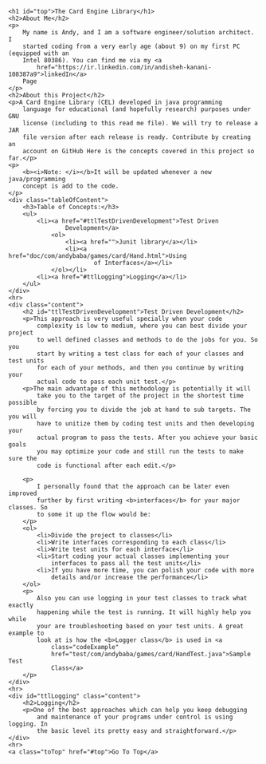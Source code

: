 <!DOCTYPE html>
<html lang="en">
<head>
<meta charset="utf-8">
<meta name="viewport" content="width=device-width">
<title>cardEngine/README.md at develop Andy-Baba/cardEngine
	GitHub</title>
<meta name="description"
	content="A card engine developed in java for educational (and hopefully research) purposes under GNU license. Contribute by creating an account on GitHub">
<link rel="search" type="application/opensearchdescription+xml"
	href="/opensearch.xml" title="GitHub">
<link rel="fluid-icon" href="https://github.com/fluidicon.png"
	title="GitHub">

<meta property="og:image"
	content="https://avatars2.githubusercontent.com/u/45416439?s=400&v=4" />
<meta property="og:site_name" content="GitHub" />
<meta property="og:type" content="object" />
<meta property="og:title" content="Andy-Baba/cardEngine" />
<meta property="og:url" content="https://github.com/nlohmann/json" />
<meta property="og:description"
	content="A card engine developed in java for educational (and hopefully research) purposes under GNU license. Contribute by creating an account on GitHub" />

<meta name="selected-link" value="repo_source" data-pjax-transient>

<meta name="octolytics-host" content="collector.githubapp.com" />
<meta name="octolytics-app-id" content="github" />
<meta name="octolytics-event-url"
	content="https://collector.githubapp.com/github-external/browser_event" />
<meta name="octolytics-dimension-region_edge" content="iad" />
<meta name="octolytics-dimension-region_render" content="iad" />
<meta name="analytics-location"
	content="/&lt;user-name&gt;/&lt;repo-name&gt;/blob/show"
	data-pjax-transient="true" />

<meta name="hostname" content="github.com">
<meta name="user-login" content="">

<meta name="go-import"
	content="github.com/Andy-Baba/cardEngine git https://github.com/Andy-Baba/cardEngine.git">

<meta name="octolytics-dimension-user_id" content="45416439" />
<meta name="octolytics-dimension-user_login" content="Andy-Baba" />
<meta name="octolytics-dimension-repository_id" content="" />
<meta name="octolytics-dimension-repository_nwo"
	content="Andy-Baba/cardEngine" />
<meta name="octolytics-dimension-repository_public" content="true" />
<meta name="octolytics-dimension-repository_is_fork" content="false" />
<meta name="octolytics-dimension-repository_network_root_id"
	content="45416439" />
<meta name="octolytics-dimension-repository_network_root_nwo"
	content="Andy-Baba/cardEngine" />
<meta
	name="octolytics-dimension-repository_explore_github_marketplace_ci_cta_shown"
	content="false" />


<link rel="canonical"
	href="https://github.com/Andy-Baba/cardEngine/README.md"
	data-pjax-transient>


<meta name="browser-stats-url"
	content="https://api.github.com/_private/browser/stats">

<meta name="browser-errors-url"
	content="https://api.github.com/_private/browser/errors">

<meta name="theme-color" content="#1e2327">
<link rel="stylesheet" href="readMeMDStyle.css" />

</head>

<body class="logged-out env-production page-blob">

	<h1 id="top">The Card Engine Library</h1>
	<h2>About Me</h2>
	<p>
		My name is Andy, and I am a software engineer/solution architect. I
		started coding from a very early age (about 9) on my first PC (equipped with an
		Intel 80386). You can find me via my <a
			href="https://ir.linkedin.com/in/andisheh-kanani-108387a9">linkedIn</a>
		Page
	</p>
	<h2>About this Project</h2>
	<p>A Card Engine Library (CEL) developed in java programming
		language for educational (and hopefully research) purposes under GNU
		license (including to this read me file). We will try to release a JAR
		file version after each release is ready. Contribute by creating an
		account on GitHub Here is the concepts covered in this project so far.</p>
	<p>
		<b><i>Note: </i></b>It will be updated whenever a new java/programming
		concept is add to the code.
	</p>
	<div class="tableOfContent">
		<h3>Table of Concepts:</h3>
		<ul>
			<li><a href="#ttlTestDrivenDevelopment">Test Driven
					Development</a>
				<ol>
					<li><a href="">Junit library</a></li>
					<li><a href="doc/com/andybaba/games/card/Hand.html">Using
							of Interfaces</a></li>
				</ol></li>
			<li><a href="#ttlLogging">Logging</a></li>
		</ul>
	</div>
	<hr>
	<div class="content">
		<h2 id="ttlTestDrivenDevelopment">Test Driven Development</h2>
		<p>This approach is very useful specially when your code
			complexity is low to medium, where you can best divide your project
			to well defined classes and methods to do the jobs for you. So you
			start by writing a test class for each of your classes and test units
			for each of your methods, and then you continue by writing your
			actual code to pass each unit test.</p>
		<p>The main advantage of this methodology is potentially it will
			take you to the target of the project in the shortest time possible
			by forcing you to divide the job at hand to sub targets. The you will
			have to unitize them by coding test units and then developing your
			actual program to pass the tests. After you achieve your basic goals
			you may optimize your code and still run the tests to make sure the
			code is functional after each edit.</p>

		<p>
			I personally found that the approach can be later even improved
			further by first writing <b>interfaces</b> for your major classes. So
			to some it up the flow would be:
		</p>
		<ol>
			<li>Divide the project to classes</li>
			<li>Write interfaces corresponding to each class</li>
			<li>Write test units for each interface</li>
			<li>Start coding your actual classes implementing your
				interfaces to pass all the test units</li>
			<li>If you have more time, you can polish your code with more
				details and/or increase the performance</li>
		</ol>
		<p>
			Also you can use logging in your test classes to track what exactly
			happening while the test is running. It will highly help you while
			your are troubleshooting based on your test units. A great example to
			look at is how the <b>Logger class</b> is used in <a
				class="codeExample"
				href="test/com/andybaba/games/card/HandTest.java">Sample Test
				Class</a>
		</p>
	</div>
	<hr>
	<div id="ttlLogging" class="content">
		<h2>Logging</h2>
		<p>One of the best approaches which can help you keep debugging
			and maintenance of your programs under control is using logging. In
			the basic level its pretty easy and straightforward.</p>
	</div>
	<hr>
	<a class="toTop" href="#top">Go To Top</a>
</body>
</html>

